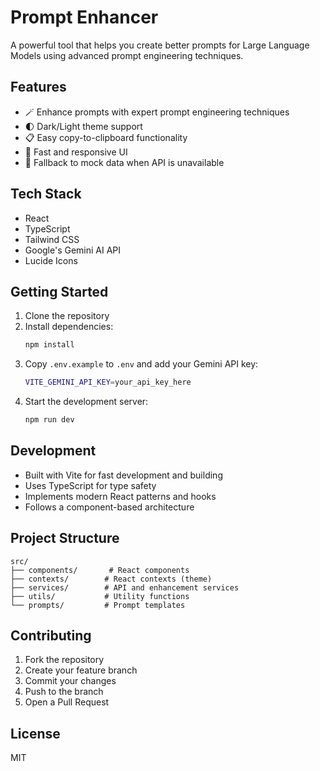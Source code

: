 # Prompt Enhancer

A powerful tool that helps you create better prompts for Large Language Models using advanced prompt engineering techniques.

## Features

- 🪄 Enhance prompts with expert prompt engineering techniques
- 🌓 Dark/Light theme support
- 📋 Easy copy-to-clipboard functionality
- 💨 Fast and responsive UI
- 🔄 Fallback to mock data when API is unavailable

## Tech Stack

- React
- TypeScript
- Tailwind CSS
- Google's Gemini AI API
- Lucide Icons

## Getting Started

1. Clone the repository
2. Install dependencies:
   ```bash
   npm install
   ```
3. Copy `.env.example` to `.env` and add your Gemini API key:
   ```bash
   VITE_GEMINI_API_KEY=your_api_key_here
   ```
4. Start the development server:
   ```bash
   npm run dev
   ```

## Development

- Built with Vite for fast development and building
- Uses TypeScript for type safety
- Implements modern React patterns and hooks
- Follows a component-based architecture

## Project Structure

```
src/
├── components/       # React components
├── contexts/        # React contexts (theme)
├── services/        # API and enhancement services
├── utils/           # Utility functions
└── prompts/         # Prompt templates
```

## Contributing

1. Fork the repository
2. Create your feature branch
3. Commit your changes
4. Push to the branch
5. Open a Pull Request

## License

MIT
